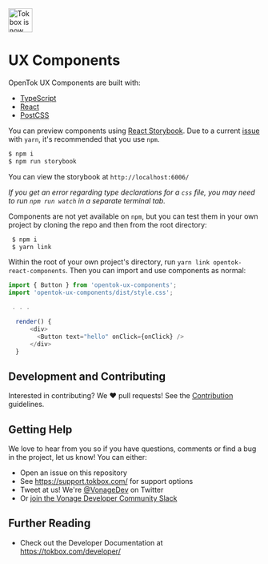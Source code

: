 <img src="https://assets.tokbox.com/img/vonage/Vonage_VideoAPI_black.svg" height="48px" alt="Tokbox is now known as Vonage" />

# UX Components

OpenTok UX Components are built with:

 - [TypeScript](http://www.typescriptlang.org/)
 - [React](https://reactjs.org/)
 - [PostCSS](https://github.com/postcss/postcss)

You can preview components using [React Storybook](https://storybook.js.org/).  Due to a current [issue](https://github.com/yarnpkg/yarn/issues/4489) with `yarn`, it's recommended that you use `npm`.

```bash
$ npm i
$ npm run storybook
```
You can view the storybook at `http://localhost:6006/`

*If you get an error regarding type declarations for a `css` file, you may need to run `npm run watch` in a separate terminal tab.*

Components are not yet available on `npm`, but you can test them in your own project by cloning the repo and then from the root directory:
```bash
 $ npm i
 $ yarn link
```
Within the root of your own project's directory, run `yarn link opentok-react-components`.  Then you can import and use components as normal:
```javascript
import { Button } from 'opentok-ux-components';
import 'opentok-ux-components/dist/style.css';

 . . .

  render() {
	  <div>
	    <Button text="hello" onClick={onClick} />
	  </div>
  }
```

## Development and Contributing

Interested in contributing? We :heart: pull requests! See the 
[Contribution](CONTRIBUTING.md) guidelines.

## Getting Help

We love to hear from you so if you have questions, comments or find a bug in the project, let us know! You can either:

- Open an issue on this repository
- See <https://support.tokbox.com/> for support options
- Tweet at us! We're [@VonageDev](https://twitter.com/VonageDev) on Twitter
- Or [join the Vonage Developer Community Slack](https://developer.nexmo.com/community/slack)

## Further Reading

- Check out the Developer Documentation at <https://tokbox.com/developer/>
